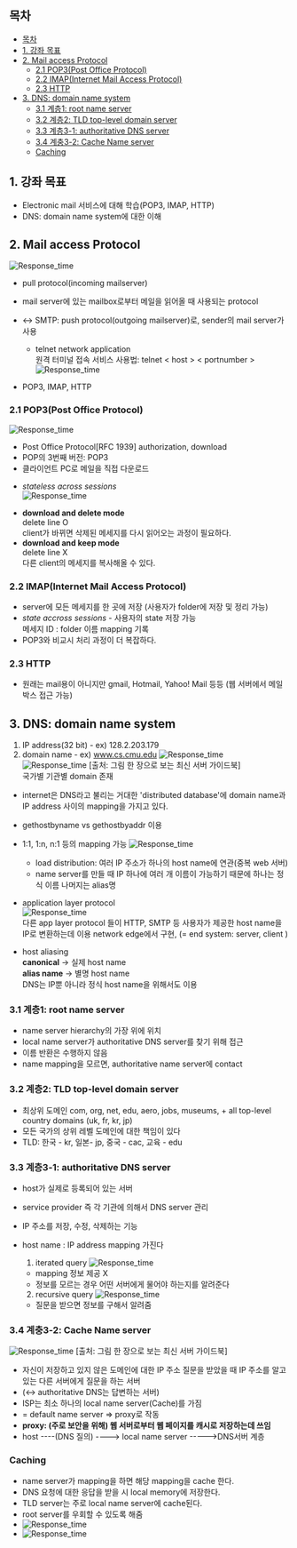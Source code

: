 ## 목차

- [목차](#목차)
- [1. 강좌 목표](#1-강좌-목표)
- [2. Mail access Protocol](#2-mail-access-protocol)
  - [2.1 POP3(Post Office Protocol)](#21-pop3post-office-protocol)
  - [2.2 IMAP(Internet Mail Access Protocol)](#22-imapinternet-mail-access-protocol)
  - [2.3 HTTP](#23-http)
- [3. DNS: domain name system](#3-dns-domain-name-system)
  - [3.1 계층1: root name server](#31-계층1-root-name-server)
  - [3.2 계층2: TLD top-level domain server](#32-계층2-tld-top-level-domain-server)
  - [3.3 계층3-1: authoritative DNS server](#33-계층3-1-authoritative-dns-server)
  - [3.4 계충3-2: Cache Name server](#34-계충3-2-cache-name-server)
  - [Caching](#caching)

## 1. 강좌 목표
- Electronic mail 서비스에 대해 학습(POP3, IMAP, HTTP)
- DNS: domain name system에 대한 이해
  
## 2. Mail access Protocol  
   ![Response_time](../images/4-1-4.png)
- pull protocol(incoming mailserver)
- mail server에 있는 mailbox로부터 메일을 읽어올 때 사용되는 protocol 
- <-> SMTP: push protocol(outgoing mailserver)로, sender의 mail server가 사용 
   * telnet network application    
     원격 터미널 접속 서비스
    사용법: telnet < host > < portnumber >
   ![Response_time](../images/5-2-0.png)

- POP3, IMAP, HTTP 


### 2.1 POP3(Post Office Protocol)  
   ![Response_time](../images/5-2-1.png)
- Post Office Protocol[RFC 1939] authorization, download 
- POP의 3번째 버전: POP3  
- 클라이언트 PC로 메일을 직접 다운로드  
        
*   *stateless across sessions*     
  ![Response_time](../images/5-2-2.png)
- **download and delete mode**    
  delete line O     
  client가 바뀌면 삭제된 메세지를 다시 읽어오는 과정이 필요하다.
- **download and keep mode**    
  delete line X          
  다른 client의 메세지를 복사해올 수 있다.
  

### 2.2 IMAP(Internet Mail Access Protocol)
- server에 모든 메세지를 한 곳에 저장 (사용자가 folder에 저장 및 정리 가능)
- *state accross sessions* - 사용자의 state 저장 가능    
  메세지 ID : folder 이름 mapping 기록
- POP3와 비교시 처리 과정이 더 복잡하다. 

### 2.3 HTTP
- 원래는 mail용이 아니지만 gmail, Hotmail, Yahoo! Mail 등등 (웹 서버에서 메일박스 접근 가능)     


## 3. DNS: domain name system 
  1) IP address(32 bit) - ex) 128.2.203.179
  2) domain name - ex) www.cs.cmu.edu
    ![Response_time](../images/5-2-3.png)
    ![Response_time](../images/5-2-4.png)
    [출처: 그림 한 장으로 보는 최신 서버 가이드북]    
    국가별 기관별 domain 존재

- internet은 DNS라고 불리는 거대한 'distributed database'에 domain name과 IP address 사이의 mapping을 가지고 있다. 
- gethostbyname vs gethostbyaddr 이용
- 1:1, 1:n, n:1 등의 mapping 가능
    ![Response_time](../images/5-2-5.png)
    * load distribution: 여러 IP 주소가 하나의 host name에 연관(중복 web 서버)
    * name server를 만들 때 IP 하나에 여러 개 이름이 가능하기 때문에 하나는 정식 이름 나머지는 alias명

- application layer protocol     
  ![Response_time](../images/5-2-11.png)            
   다른 app layer protocol 들이 HTTP, SMTP 등 사용자가 제공한 host name을 IP로 변환하는데 이용 
   network edge에서 구현, (= end system: server, client )

- host aliasing       
  **canonical** -> 실제 host name  
  **alias name** -> 별명 host name    
  DNS는 IP뿐 아니라 정식 host name을 위해서도 이용    
 


### 3.1 계층1: root name server
- name server hierarchy의 가장 위에 위치
- local name server가 authoritative DNS server를 찾기 위해 접근
- 이름 반환은 수행하지 않음 
- name mapping을 모르면, authoritative name server에 contact 
  
### 3.2 계층2: TLD top-level domain server
- 최상위 도메인 com, org, net, edu, aero, jobs, museums, + all top-level country domains (uk, fr, kr, jp)
- 모든 국가의 상위 레벨 도메인에 대한 책임이 있다
- TLD: 한국 - kr, 일본- jp, 중국 - cac, 교육 - edu

### 3.3 계층3-1: authoritative DNS server
- host가 실제로 등록되어 있는 서버 
- service provider 즉 각 기관에 의해서 DNS server 관리
- IP 주소를 저장, 수정, 삭제하는 기능
- host name : IP address mapping 가진다 
  1) iterated query 
    ![Response_time](../images/5-2-12.png)
    * mapping 정보 제공 X 
    * 정보를 모르는 경우 어떤 서버에게 물어야 하는지를 알려준다

  2) recursive query 
    ![Response_time](../images/5-2-13.png)
    * 질문을 받으면 정보를 구해서 알려줌 

### 3.4 계충3-2: Cache Name server
   ![Response_time](../images/5-2-8.png)
    [출처: 그림 한 장으로 보는 최신 서버 가이드북]    
- 자신이 저장하고 있지 않은 도메인에 대한 IP 주소 질문을 받았을 때 IP 주소를 알고 있는 다른 서버에게 질문을 하는 서버 
- (<-> authoritative DNS는 답변하는 서버)   
- ISP는 최소 하나의 local name server(Cache)를 가짐 
- = default name server => proxy로 작동
- **proxy: (주로 보안을 위해) 웹 서버로부터 웹 페이지를 캐시로 저장하는데 쓰임**
- host ----(DNS 질의) ----> local name server ----->DNS서버 계층


### Caching
- name server가 mapping을 하면 해당 mapping을 cache 한다.
- DNS 요청에 대한 응답을 받을 시 local memory에 저장한다. 
- TLD server는 주로 local name server에 cache된다. 
- root server를 우회할 수 있도록 해줌
- ![Response_time](../images/5-2-6.png)
- ![Response_time](../images/5-2-7.png)
